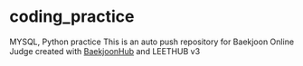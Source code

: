 # coding_practice
MYSQL, Python practice 
This is an auto push repository for Baekjoon Online Judge created with [BaekjoonHub](https://github.com/BaekjoonHub/BaekjoonHub) and LEETHUB v3
